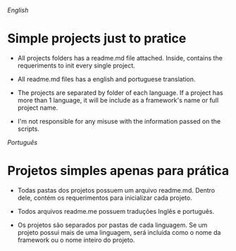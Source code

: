 *English*

# Simple projects just to pratice

- All projects folders has a readme.md file attached. Inside, contains the requeriments to init every single project.

- All readme.md files has a english and portuguese translation.

- The projects are separated by folder of each language. If a project has more than 1 language, it will be include as a framework's name or  full project name.

- I'm not responsible for any misuse with the information passed on the scripts.

*Português*

# Projetos simples apenas para prática

- Todas pastas dos projetos possuem um arquivo readme.md. Dentro dele, contém os requerimentos para inicializar cada projeto.

- Todos arquivos readme.me possuem traduções Inglês e português.

- Os projetos são separados por pastas de cada linguagem. Se um projeto possui mais de uma linguagem, será incluída como o nome da framework ou o nome inteiro do projeto.